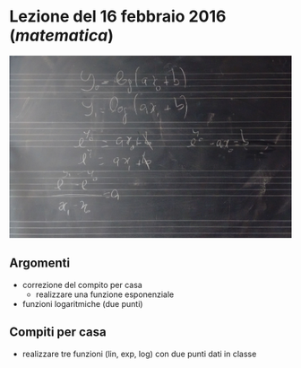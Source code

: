 # Lezione del 16 febbraio 2016 (*matematica*)

![lavagna](./P_20160216.jpg)

## Argomenti

* correzione del compito per casa
  * realizzare una funzione esponenziale
* funzioni logaritmiche (due punti)

## Compiti per casa

* realizzare tre funzioni (lin, exp, log) con due punti dati in classe
